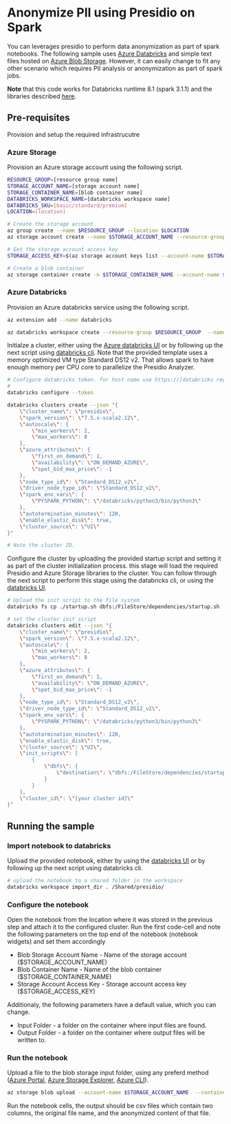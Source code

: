 # Anonymize PII using Presidio on Spark

You can leverages presidio to perform data anonymization as part of spark notebooks.
The following sample uses [Azure Databricks](https://docs.microsoft.com/en-us/azure/databricks/) and simple text files hosted on [Azure Blob Storage](https://docs.microsoft.com/en-us/azure/storage/blobs/). However, it can easily change to fit any other scenario which requires PII analysis or anonymization as part of spark jobs.

**Note** that this code works for Databricks runtime 8.1 (spark 3.1.1) and the libraries described [here](https://docs.microsoft.com/en-us/azure/databricks/release-notes/runtime/8.1).

## Pre-requisites

Provision and setup the required infrastrucutre

### Azure Storage

Provision an Azure storage account using the following script.

``` bash
RESOURCE_GROUP=[resource group name]
STORAGE_ACCOUNT_NAME=[storage account name]
STORAGE_CONTAINER_NAME=[blob container name]
DATABRICKS_WORKSPACE_NAME=[databricks workspace name]
DATABRICKS_SKU=[basic/standard/premium]
LOCATION=[location]

# Create the storage account
az group create --name $RESOURCE_GROUP --location $LOCATION
az storage account create --name $STORAGE_ACCOUNT_NAME --resource-group $RESOURCE_GROUP

# Get the storage account access key
STORAGE_ACCESS_KEY=$(az storage account keys list --account-name $STORAGE_ACCOUNT_NAME --resource-group $RESOURCE_GROUP --query '[0].value' -o tsv)

# Create a blob container
az storage container create -n $STORAGE_CONTAINER_NAME --account-name $STORAGE_ACCOUNT_NAME
```

### Azure Databricks

Provision an Azure databricks service using the following script.

```bash
az extension add --name databricks

az databricks workspace create --resource-group $RESOURCE_GROUP  --name $DATABRICKS_WORKSPACE_NAME --sku $DATABRICKS_SKU
```

Initialze a cluster, either using the [Azure databricks UI](https://docs.microsoft.com/en-us/azure/databricks/clusters/create) or by following up the next script using [databricks cli](https://docs.microsoft.com/en-us/azure/databricks/clusters/create).
Note that the provided template uses a memory optimized VM type Standard DS12 v2. That allows spark to have enough memory per CPU core to parallelize the Presidio Analyzer.

```bash
# Configure databricks token. for host name use https://[databricks region name].azuredatabricks.net. for token acquire a PAT using the following guide: https://docs.microsoft.com/en-us/azure/databricks/dev-tools/api/latest/authentication#--generate-a-personal-access-token
# 
databricks configure --token

databricks clusters create --json "{ 
    \"cluster_name\": \"presidio\",
    \"spark_version\": \"7.5.x-scala2.12\", 
    \"autoscale\": {
        \"min_workers\": 2,
        \"max_workers\": 8
    },
    \"azure_attributes\": { 
        \"first_on_demand\": 1, 
        \"availability\": \"ON_DEMAND_AZURE\", 
        \"spot_bid_max_price\": -1 
    }, 
    \"node_type_id\": \"Standard_DS12_v2\", 
    \"driver_node_type_id\": \"Standard_DS12_v2\", 
    \"spark_env_vars\": { 
        \"PYSPARK_PYTHON\": \"/databricks/python3/bin/python3\" 
    }, 
    \"autotermination_minutes\": 120, 
    \"enable_elastic_disk\": true, 
    \"cluster_source\": \"UI\"
}"

# Note the cluster ID.
```

Configure the cluster by uploading the provided startup script and setting it as part of the cluster initialization process. this stage will load the required Presidio and Azure Storage libraries to the cluster. You can follow through the next script to perform this stage using the databricks cli, or using the [databricks UI](https://docs.microsoft.com/en-us/azure/databricks/clusters/init-scripts#--configure-a-cluster-scoped-init-script).

```bash
# Upload the init script to the file system
databricks fs cp ./startup.sh dbfs:/FileStore/dependencies/startup.sh

# set the cluster init script
databricks clusters edit --json "{
    \"cluster_name\": \"presidio\",
    \"spark_version\": \"7.5.x-scala2.12\", 
    \"autoscale\": {
        \"min_workers\": 2,
        \"max_workers\": 8
    },
    \"azure_attributes\": { 
        \"first_on_demand\": 1, 
        \"availability\": \"ON_DEMAND_AZURE\", 
        \"spot_bid_max_price\": -1 
    }, 
    \"node_type_id\": \"Standard_DS12_v2\", 
    \"driver_node_type_id\": \"Standard_DS12_v2\", 
    \"spark_env_vars\": { 
        \"PYSPARK_PYTHON\": \"/databricks/python3/bin/python3\" 
    }, 
    \"autotermination_minutes\": 120, 
    \"enable_elastic_disk\": true, 
    \"cluster_source\": \"UI\",
    \"init_scripts\": [
        {
            \"dbfs\": {
                \"destination\": \"dbfs:/FileStore/dependencies/startup.sh\"
            }
        }
    ],
    \"cluster_id\": \"[your cluster id]\"
}"
```

## Running the sample

### Import notebook to databricks

Upload the provided notebook, either by using the [databricks UI](https://docs.microsoft.com/en-us/azure/databricks/notebooks/notebooks-manage#--import-a-notebook) or by following up the next script using databricks cli.

```bash
# upload the notebook to a shared folder in the workspace
databricks workspace import_dir . /Shared/presidio/

```

### Configure the notebook

Open the notebook from the location where it was stored in the previous step and attach it to the configured cluster.
Run the first code-cell and note the following parameters on the top end of the notebook (notebook widgets) and set them accordingly

* Blob Storage Account Name - Name of the storage account ($STORAGE_ACCOUNT_NAME)
* Blob Container Name - Name of the blob container ($STORAGE_CONTAINER_NAME)
* Storage Account Access Key - Storage account access key ($STORAGE_ACCESS_KEY)

Additionaly, the following parameters have a default value, which you can change.

* Input Folder - a folder on the container where input files are found.
* Output Folder - a folder on the container where output files will be written to.

### Run the notebook

Upload a file to the blob storage input folder, using any preferd method ([Azure Portal](https://docs.microsoft.com/en-us/azure/storage/blobs/storage-quickstart-blobs-portal), [Azure Storage Explorer](https://docs.microsoft.com/en-us/azure/storage/blobs/storage-quickstart-blobs-storage-explorer), [Azure CLI](https://docs.microsoft.com/en-us/azure/storage/blobs/storage-quickstart-blobs-cli)).

```bash
az storage blob upload --account-name $STORAGE_ACCOUNT_NAME  --container $STORAGE_CONTAINER_NAME --file ./[file name] --name input/[file name]
```

Run the notebook cells, the output should be csv files which contain two columns, the original file name, and the anonymized content of that file.
